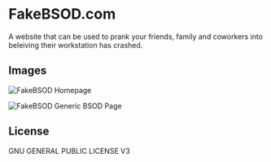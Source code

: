 FakeBSOD.com
=========
A website that can be used to prank your friends, family and coworkers into beleiving their workstation has crashed.

Images
----
![FakeBSOD Homepage](/../screenshots/screenshots/homepage.png?raw=true "FakeBSOD Homepage")

![FakeBSOD Generic BSOD Page](/../screenshots/screenshots/generic.png?raw=true "FakeBSOD Generic BSOD Page")

License
----
 GNU GENERAL PUBLIC LICENSE V3
